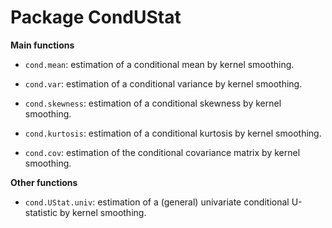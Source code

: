 

Package CondUStat
===================


**Main functions**

* `cond.mean`: estimation of a conditional mean by kernel smoothing.

* `cond.var`: estimation of a conditional variance by kernel smoothing.

* `cond.skewness`: estimation of a conditional skewness by kernel smoothing.

* `cond.kurtosis`: estimation of a conditional kurtosis by kernel smoothing.

* `cond.cov`: estimation of the conditional covariance matrix by kernel smoothing.


**Other functions**

* `cond.UStat.univ`: estimation of a (general) univariate conditional U-statistic by kernel smoothing.

